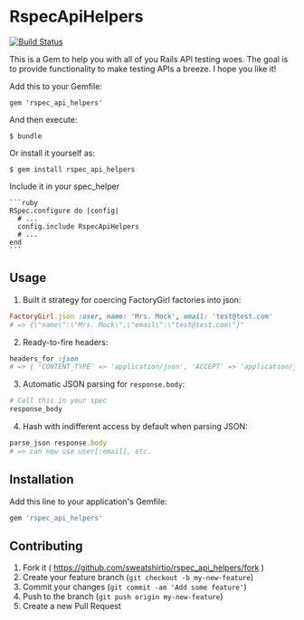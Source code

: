 RspecApiHelpers
===============
[![Build Status](https://travis-ci.org/sweatshirtio/rspec_api_helpers.svg?branch=master)](https://travis-ci.org/sweatshirtio/rspec_api_helpers)

This is a Gem to help you with all of you Rails API testing woes. The goal is
to provide functionality to make testing APIs a breeze. I hope you like it!

Add this to your Gemfile:

    gem 'rspec_api_helpers'

And then execute:

    $ bundle

Or install it yourself as:

    $ gem install rspec_api_helpers

Include it in your spec_helper

    ```ruby
    RSpec.configure do |config|
      # ...
      config.include RspecApiHelpers
      # ...
    end
    ```

## Usage

1. Built it strategy for coercing FactoryGirl factories into json:

```ruby
FactoryGirl.json :user, name: 'Mrs. Mock', email: 'test@test.com'
# => {\"name\":\"Mrs. Mock\",\"email\":\"test@test.com\"}"
```

2. Ready-to-fire headers:

```ruby
headers_for :json
# => { 'CONTENT_TYPE' => 'application/json', 'ACCEPT' => 'application/json' }
```

3. Automatic JSON parsing for `response.body`:

```ruby
# Call this in your spec
response_body
```

4. Hash with indifferent access by default when parsing JSON:

```ruby
parse_json response.body
# => can now use user[:email], etc.
```

## Installation

Add this line to your application's Gemfile:

```ruby
gem 'rspec_api_helpers'
```

## Contributing

1. Fork it ( https://github.com/sweatshirtio/rspec_api_helpers/fork )
2. Create your feature branch (`git checkout -b my-new-feature`)
3. Commit your changes (`git commit -am 'Add some feature'`)
4. Push to the branch (`git push origin my-new-feature`)
5. Create a new Pull Request
